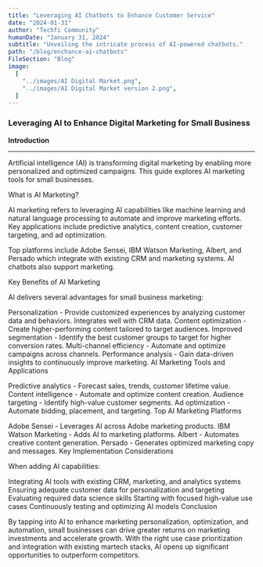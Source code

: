 ```yaml
---
title: "Leveraging AI Chatbots to Enhance Customer Service"
date: "2024-01-31"
author: "Techfi Community"
humanDate: "January 31, 2024"
subtitle: "Unveiling the intricate process of AI-powered chatbots."
path: "/blog/enchance-ai-chatbots"
FileSection: "Blog"
image:
  [
    "../images/AI Digital Market.png",
    "../images/AI Digital Market version 2.png",
  ]
---
```


### Leveraging AI to Enhance Digital Marketing for Small Business

**Introduction**

---

Artificial intelligence (AI) is transforming digital marketing by enabling more personalized and optimized campaigns. This guide explores AI marketing tools for small businesses.

What is AI Marketing?

AI marketing refers to leveraging AI capabilities like machine learning and natural language processing to automate and improve marketing efforts. Key applications include predictive analytics, content creation, customer targeting, and ad optimization.

Top platforms include Adobe Sensei, IBM Watson Marketing, Albert, and Persado which integrate with existing CRM and marketing systems. AI chatbots also support marketing.

Key Benefits of AI Marketing

AI delivers several advantages for small business marketing:

Personalization - Provide customized experiences by analyzing customer data and behaviors. Integrates well with CRM data.
Content optimization - Create higher-performing content tailored to target audiences.
Improved segmentation - Identify the best customer groups to target for higher conversion rates.
Multi-channel efficiency - Automate and optimize campaigns across channels.
Performance analysis - Gain data-driven insights to continuously improve marketing.
AI Marketing Tools and Applications

Predictive analytics - Forecast sales, trends, customer lifetime value.
Content intelligence - Automate and optimize content creation.
Audience targeting - Identify high-value customer segments.
Ad optimization - Automate bidding, placement, and targeting.
Top AI Marketing Platforms

Adobe Sensei - Leverages AI across Adobe marketing products.
IBM Watson Marketing - Adds AI to marketing platforms.
Albert - Automates creative content generation.
Persado - Generates optimized marketing copy and messages.
Key Implementation Considerations

When adding AI capabilities:

Integrating AI tools with existing CRM, marketing, and analytics systems
Ensuring adequate customer data for personalization and targeting
Evaluating required data science skills
Starting with focused high-value use cases
Continuously testing and optimizing AI models
Conclusion

By tapping into AI to enhance marketing personalization, optimization, and automation, small businesses can drive greater returns on marketing investments and accelerate growth. With the right use case prioritization and integration with existing martech stacks, AI opens up significant opportunities to outperform competitors.
